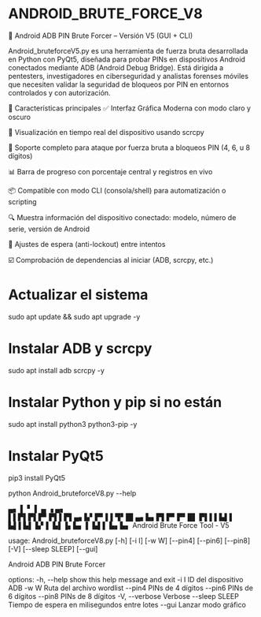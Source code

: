 # ANDROID_BRUTE_FORCE_V8
🔐 Android ADB PIN Brute Forcer – Versión V5 (GUI + CLI)

Android_bruteforceV5.py es una herramienta de fuerza bruta desarrollada en Python con PyQt5, diseñada para probar PINs en dispositivos Android conectados mediante ADB (Android Debug Bridge).
Está dirigida a pentesters, investigadores en ciberseguridad y analistas forenses móviles que necesiten validar la seguridad de bloqueos por PIN en entornos controlados y con autorización.


🎯 Características principales
✅ Interfaz Gráfica Moderna con modo claro y oscuro

📱 Visualización en tiempo real del dispositivo usando scrcpy

🔁 Soporte completo para ataque por fuerza bruta a bloqueos PIN (4, 6, u 8 dígitos)

📊 Barra de progreso con porcentaje central y registros en vivo

📦 Compatible con modo CLI (consola/shell) para automatización o scripting

🔍 Muestra información del dispositivo conectado: modelo, número de serie, versión de Android

🔧 Ajustes de espera (anti-lockout) entre intentos

☑️ Comprobación de dependencias al iniciar (ADB, scrcpy, etc.)

# Actualizar el sistema
sudo apt update && sudo apt upgrade -y

# Instalar ADB y scrcpy
sudo apt install adb scrcpy -y

# Instalar Python y pip si no están
sudo apt install python3 python3-pip -y

# Instalar PyQt5
pip3 install PyQt5




python Android_bruteforceV8.py --help

  ▄▖   ▌    ▘ ▌  ▄     ▗     ▄▖        
  ▌▌▛▌▛▌▛▘▛▌▌▛▌▄▖▙▘▛▘▌▌▜▘█▌▄▖▙▖▛▌▛▘▛▘█▌
  ▛▌▌▌▙▌▌ ▙▌▌▙▌  ▙▘▌ ▙▌▐▖▙▖  ▌ ▙▌▌ ▙▖▙▖
        Android Brute Force Tool - V5

usage: Android_bruteforceV8.py [-h] [-i I] [-w W] [--pin4] [--pin6] [--pin8] [-V] [--sleep SLEEP] [--gui]

Android ADB PIN Brute Forcer

options:
  -h, --help     show this help message and exit
  -i I           ID del dispositivo ADB
  -w W           Ruta del archivo wordlist
  --pin4         PINs de 4 dígitos
  --pin6         PINs de 6 dígitos
  --pin8         PINs de 8 dígitos
  -V, --verbose  Verbose
  --sleep SLEEP  Tiempo de espera en milisegundos entre lotes
  --gui          Lanzar modo gráfico

